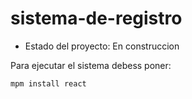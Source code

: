 <h1>sistema-de-registro</h1>

- Estado del proyecto: En construccion

Para ejecutar el sistema debess poner:

```mpm install react```
